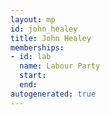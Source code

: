 ```yaml
---
layout: mp
id: john_healey
title: John Healey
memberships:
- id: lab
  name: Labour Party
  start: 
  end: 
autogenerated: true
---
```

